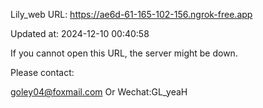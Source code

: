 Lily_web URL: https://ae6d-61-165-102-156.ngrok-free.app

Updated at: 2024-12-10 00:40:58

If you cannot open this URL, the server might be down.

Please contact: 

goley04@foxmail.com Or Wechat:GL_yeaH